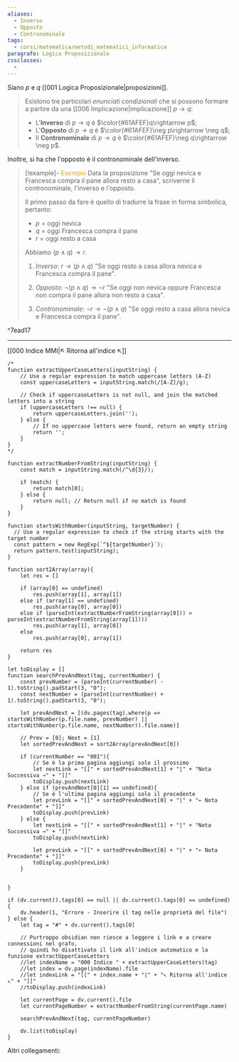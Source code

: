 ```yaml
---
aliases:
  - Inverso
  - Opposto
  - Contronominale
tags:
  - corsi/matematica/metodi_matematici_informatica
paragrafo: Logica Proposizionale
cssclasses:
  - 
---
```

Siano $p$ e $q$ [[001 Logica Proposizionale|proposizioni]].

>Esistono tre particolari *enunciati condizionali* che si possono formare a partire da una [[006 Implicazione|implicazione]] $p\rightarrow q$:
>- L'**Inverso** di $p\rightarrow q$ è $\color{#61AFEF}q\rightarrow p$;
>- L'**Opposto** di $p\rightarrow q$ è $\color{#61AFEF}\neg p\rightarrow \neg q$;
>- Il **Contronominale** di $p\rightarrow q$ è $\color{#61AFEF}\neg q\rightarrow \neg p$.

Inoltre, si ha che l'opposto è il contronominale dell'inverso.

> [!example]- <font color="orange">Esempio</font>
>Data la proposizione "Se oggi nevica e Francesca compra il pane allora resto a casa", scriverne il contronominale, l'inverso e l'opposto.
>
>Il primo passo da fare è quello di tradurre la frase in forma simbolica, pertanto:
>- $p$ = oggi nevica
>- $q$ = oggi Francesca compra il pane
>- $r$ = oggi resto a casa
>
>Abbiamo $(p\land q)\rightarrow r$.
>
>1. *Inverso*: $r\rightarrow (p\land q)$
>	"Se oggi resto a casa allora nevica e Francesca compra il pane".
>
>2. *Opposto*: $\neg(p\land q)\rightarrow\neg r$
>	"Se oggi non nevica oppure Francesca non compra il pane allora non resto a casa".
>
>3. *Contronominale*: $\neg r\rightarrow \neg(p\land q)$
>	"Se oggi resto a casa allora nevica e Francesca compra il pane".

^7ead17


___
[[000 Indice MMI|↖ Ritorna all'indice ↖]]

```dataviewjs
/*
function extractUpperCaseLetters(inputString) {
	// Use a regular expression to match uppercase letters (A-Z)
	const uppercaseLetters = inputString.match(/[A-Z]/g);
	
	// Check if uppercaseLetters is not null, and join the matched letters into a string
	if (uppercaseLetters !== null) {
		return uppercaseLetters.join('');
	} else {
	    // If no uppercase letters were found, return an empty string
	    return '';
	}
}
*/

function extractNumberFromString(inputString) {
	const match = inputString.match(/^\d{3}/);
	
	if (match) {
		return match[0];
	} else {
		return null; // Return null if no match is found
	}
}

function startsWithNumber(inputString, targetNumber) {
  // Use a regular expression to check if the string starts with the target number
  const pattern = new RegExp(`^${targetNumber}`);
  return pattern.test(inputString);
}

function sort2Array(array){
	let res = []
	
	if (array[0] == undefined)
		res.push(array[1], array[1])
	else if (array[1] == undefined)
		res.push(array[0], array[0])
	else if (parseInt(extractNumberFromString(array[0])) > parseInt(extractNumberFromString(array[1])))
		res.push(array[1], array[0])
	else
		res.push(array[0], array[1])
	
	return res
}

let toDisplay = []
function searchPrevAndNext(tag, currentNumber) {
	const prevNumber = (parseInt(currentNumber) - 1).toString().padStart(3, "0");
	const nextNumber = (parseInt(currentNumber) + 1).toString().padStart(3, "0");
	
	let prevAndNext = [(dv.pages(tag).where(p => startsWithNumber(p.file.name, prevNumber) || startsWithNumber(p.file.name, nextNumber)).file.name)]
	
	// Prev = [0]; Next = [1]
	let sortedPrevAndNext = sort2Array(prevAndNext[0])
	
	if (currentNumber == "001"){ 
		// Se è la prima pagina aggiungi solo il prossimo
		let nextLink = "[[" + sortedPrevAndNext[1] + "|" + "Nota Successiva →" + "]]"
		toDisplay.push(nextLink)
	} else if (prevAndNext[0][1] == undefined){
		// Se è l'ultima pagina aggiungi solo il precedente
		let prevLink = "[[" + sortedPrevAndNext[0] + "|" + "← Nota Precedente" + "]]"
		toDisplay.push(prevLink)
	} else {
		let nextLink = "[[" + sortedPrevAndNext[1] + "|" + "Nota Successiva →" + "]]"
		toDisplay.push(nextLink)
		
		let prevLink = "[[" + sortedPrevAndNext[0] + "|" + "← Nota Precedente" + "]]"
		toDisplay.push(prevLink)
	}
	
	
}

if (dv.current().tags[0] == null || dv.current().tags[0] == undefined){
	dv.header(1, "Errore - Inserire il tag nelle proprietà del file")
} else {
	let tag = "#" + dv.current().tags[0]

	// Purtroppo obsidian non riesce a leggere i link e a creare connessioni nel grafo,
	// quindi ho disattivato il link all'indice automatico e la funzione extractUpperCaseLetters
	//let indexName = "000 Indice " + extractUpperCaseLetters(tag)
	//let index = dv.page(indexName).file
	//let indexLink = "[[" + index.name + "|" + "↖ Ritorna all'indice ↖" + "]]"
	//toDisplay.push(indexLink)
	
	let currentPage = dv.current().file
	let currentPageNumber = extractNumberFromString(currentPage.name)
	
	searchPrevAndNext(tag, currentPageNumber)
	
	dv.list(toDisplay)
}
```

Altri collegamenti: 
